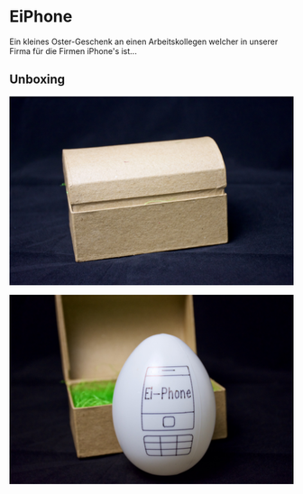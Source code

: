# EiPhone
Ein kleines Oster-Geschenk an einen Arbeitskollegen welcher in unserer Firma für die Firmen iPhone's ist...

## Unboxing
![Unboxing Box closed](Ei_Phone_0001.jpg)

![Unboxing Box open](Ei_Phone_0004.jpg)


